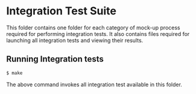 # Integration Test Suite

This folder contains one folder for each category of mock-up process required
for performing integration tests. It also contains files required for launching
all integration tests and viewing their results.

## Running Integration tests

```sh
$ make
```

The above command invokes all integration test available in this folder.

